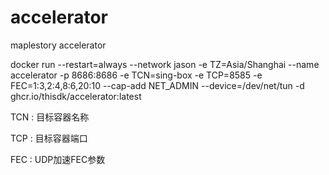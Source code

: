 # accelerator
maplestory accelerator

docker run --restart=always --network jason -e TZ=Asia/Shanghai --name accelerator -p 8686:8686 -e TCN=sing-box -e TCP=8585 -e FEC=1:3,2:4,8:6,20:10 --cap-add NET_ADMIN --device=/dev/net/tun -d ghcr.io/thisdk/accelerator:latest

TCN : 目标容器名称

TCP : 目标容器端口

FEC : UDP加速FEC参数
